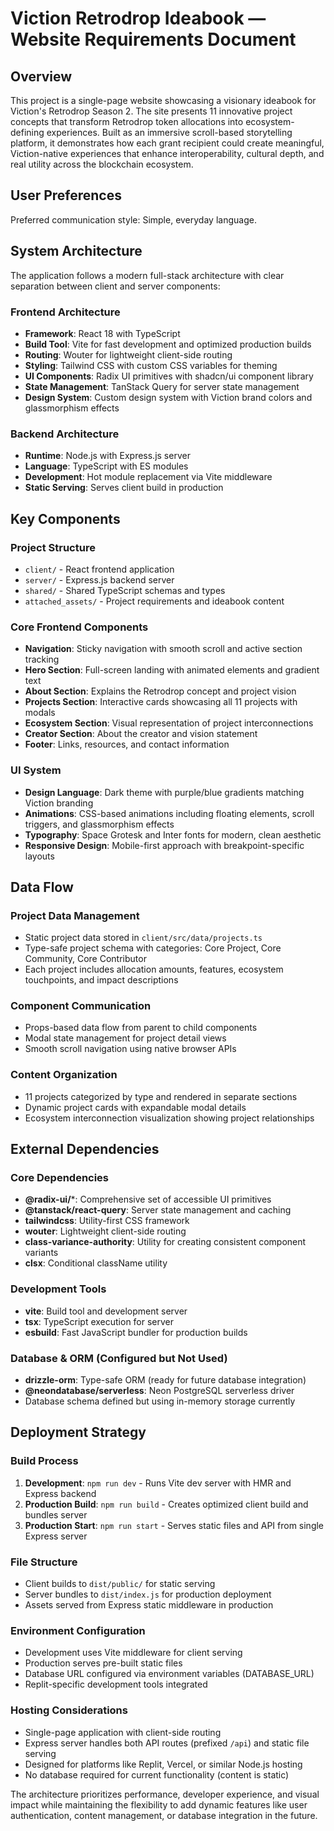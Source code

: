 # Viction Retrodrop Ideabook — Website Requirements Document

## Overview

This project is a single-page website showcasing a visionary ideabook for Viction's Retrodrop Season 2. The site presents 11 innovative project concepts that transform Retrodrop token allocations into ecosystem-defining experiences. Built as an immersive scroll-based storytelling platform, it demonstrates how each grant recipient could create meaningful, Viction-native experiences that enhance interoperability, cultural depth, and real utility across the blockchain ecosystem.

## User Preferences

Preferred communication style: Simple, everyday language.

## System Architecture

The application follows a modern full-stack architecture with clear separation between client and server components:

### Frontend Architecture
- **Framework**: React 18 with TypeScript
- **Build Tool**: Vite for fast development and optimized production builds
- **Routing**: Wouter for lightweight client-side routing
- **Styling**: Tailwind CSS with custom CSS variables for theming
- **UI Components**: Radix UI primitives with shadcn/ui component library
- **State Management**: TanStack Query for server state management
- **Design System**: Custom design system with Viction brand colors and glassmorphism effects

### Backend Architecture
- **Runtime**: Node.js with Express.js server
- **Language**: TypeScript with ES modules
- **Development**: Hot module replacement via Vite middleware
- **Static Serving**: Serves client build in production

## Key Components

### Project Structure
- `client/` - React frontend application
- `server/` - Express.js backend server
- `shared/` - Shared TypeScript schemas and types
- `attached_assets/` - Project requirements and ideabook content

### Core Frontend Components
- **Navigation**: Sticky navigation with smooth scroll and active section tracking
- **Hero Section**: Full-screen landing with animated elements and gradient text
- **About Section**: Explains the Retrodrop concept and project vision
- **Projects Section**: Interactive cards showcasing all 11 projects with modals
- **Ecosystem Section**: Visual representation of project interconnections
- **Creator Section**: About the creator and vision statement
- **Footer**: Links, resources, and contact information

### UI System
- **Design Language**: Dark theme with purple/blue gradients matching Viction branding
- **Animations**: CSS-based animations including floating elements, scroll triggers, and glassmorphism effects
- **Typography**: Space Grotesk and Inter fonts for modern, clean aesthetic
- **Responsive Design**: Mobile-first approach with breakpoint-specific layouts

## Data Flow

### Project Data Management
- Static project data stored in `client/src/data/projects.ts`
- Type-safe project schema with categories: Core Project, Core Community, Core Contributor
- Each project includes allocation amounts, features, ecosystem touchpoints, and impact descriptions

### Component Communication
- Props-based data flow from parent to child components
- Modal state management for project detail views
- Smooth scroll navigation using native browser APIs

### Content Organization
- 11 projects categorized by type and rendered in separate sections
- Dynamic project cards with expandable modal details
- Ecosystem interconnection visualization showing project relationships

## External Dependencies

### Core Dependencies
- **@radix-ui/***: Comprehensive set of accessible UI primitives
- **@tanstack/react-query**: Server state management and caching
- **tailwindcss**: Utility-first CSS framework
- **wouter**: Lightweight client-side routing
- **class-variance-authority**: Utility for creating consistent component variants
- **clsx**: Conditional className utility

### Development Tools
- **vite**: Build tool and development server
- **tsx**: TypeScript execution for server
- **esbuild**: Fast JavaScript bundler for production builds

### Database & ORM (Configured but Not Used)
- **drizzle-orm**: Type-safe ORM (ready for future database integration)
- **@neondatabase/serverless**: Neon PostgreSQL serverless driver
- Database schema defined but using in-memory storage currently

## Deployment Strategy

### Build Process
1. **Development**: `npm run dev` - Runs Vite dev server with HMR and Express backend
2. **Production Build**: `npm run build` - Creates optimized client build and bundles server
3. **Production Start**: `npm run start` - Serves static files and API from single Express server

### File Structure
- Client builds to `dist/public/` for static serving
- Server bundles to `dist/index.js` for production deployment
- Assets served from Express static middleware in production

### Environment Configuration
- Development uses Vite middleware for client serving
- Production serves pre-built static files
- Database URL configured via environment variables (DATABASE_URL)
- Replit-specific development tools integrated

### Hosting Considerations
- Single-page application with client-side routing
- Express server handles both API routes (prefixed `/api`) and static file serving
- Designed for platforms like Replit, Vercel, or similar Node.js hosting
- No database required for current functionality (content is static)

The architecture prioritizes performance, developer experience, and visual impact while maintaining the flexibility to add dynamic features like user authentication, content management, or database integration in the future.
